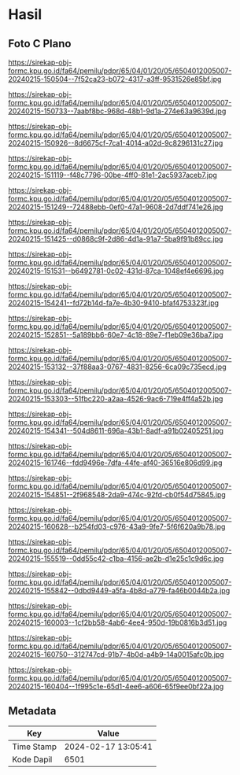 # Hasil

## Foto C Plano

https://sirekap-obj-formc.kpu.go.id/fa64/pemilu/pdpr/65/04/01/20/05/6504012005007-20240215-150504--7f52ca23-b072-4317-a3ff-9531526e85bf.jpg

https://sirekap-obj-formc.kpu.go.id/fa64/pemilu/pdpr/65/04/01/20/05/6504012005007-20240215-150733--7aabf8bc-968d-48b1-9d1a-274e63a9639d.jpg

https://sirekap-obj-formc.kpu.go.id/fa64/pemilu/pdpr/65/04/01/20/05/6504012005007-20240215-150926--8d6675cf-7ca1-4014-a02d-9c8296131c27.jpg

https://sirekap-obj-formc.kpu.go.id/fa64/pemilu/pdpr/65/04/01/20/05/6504012005007-20240215-151119--f48c7796-00be-4ff0-81e1-2ac5937aceb7.jpg

https://sirekap-obj-formc.kpu.go.id/fa64/pemilu/pdpr/65/04/01/20/05/6504012005007-20240215-151249--72488ebb-0ef0-47a1-9608-2d7ddf741e26.jpg

https://sirekap-obj-formc.kpu.go.id/fa64/pemilu/pdpr/65/04/01/20/05/6504012005007-20240215-151425--d0868c9f-2d86-4d1a-91a7-5ba9f91b89cc.jpg

https://sirekap-obj-formc.kpu.go.id/fa64/pemilu/pdpr/65/04/01/20/05/6504012005007-20240215-151531--b6492781-0c02-431d-87ca-1048ef4e6696.jpg

https://sirekap-obj-formc.kpu.go.id/fa64/pemilu/pdpr/65/04/01/20/05/6504012005007-20240215-154241--fd72b14d-fa7e-4b30-9410-bfaf4753323f.jpg

https://sirekap-obj-formc.kpu.go.id/fa64/pemilu/pdpr/65/04/01/20/05/6504012005007-20240215-152851--5a189bb6-60e7-4c18-89e7-f1eb09e36ba7.jpg

https://sirekap-obj-formc.kpu.go.id/fa64/pemilu/pdpr/65/04/01/20/05/6504012005007-20240215-153132--37f88aa3-0767-4831-8256-6ca09c735ecd.jpg

https://sirekap-obj-formc.kpu.go.id/fa64/pemilu/pdpr/65/04/01/20/05/6504012005007-20240215-153303--51fbc220-a2aa-4526-9ac6-719e4ff4a52b.jpg

https://sirekap-obj-formc.kpu.go.id/fa64/pemilu/pdpr/65/04/01/20/05/6504012005007-20240215-154341--504d8611-696a-43b1-8adf-a91b02405251.jpg

https://sirekap-obj-formc.kpu.go.id/fa64/pemilu/pdpr/65/04/01/20/05/6504012005007-20240215-161746--fdd9496e-7dfa-44fe-af40-36516e806d99.jpg

https://sirekap-obj-formc.kpu.go.id/fa64/pemilu/pdpr/65/04/01/20/05/6504012005007-20240215-154851--2f968548-2da9-474c-92fd-cb0f54d75845.jpg

https://sirekap-obj-formc.kpu.go.id/fa64/pemilu/pdpr/65/04/01/20/05/6504012005007-20240215-160628--b254fd03-c976-43a9-9fe7-5f6f620a9b78.jpg

https://sirekap-obj-formc.kpu.go.id/fa64/pemilu/pdpr/65/04/01/20/05/6504012005007-20240215-155519--0dd55c42-c1ba-4156-ae2b-d1e25c1c9d6c.jpg

https://sirekap-obj-formc.kpu.go.id/fa64/pemilu/pdpr/65/04/01/20/05/6504012005007-20240215-155842--0dbd9449-a5fa-4b8d-a779-fa46b0044b2a.jpg

https://sirekap-obj-formc.kpu.go.id/fa64/pemilu/pdpr/65/04/01/20/05/6504012005007-20240215-160003--1cf2bb58-4ab6-4ee4-950d-19b0816b3d51.jpg

https://sirekap-obj-formc.kpu.go.id/fa64/pemilu/pdpr/65/04/01/20/05/6504012005007-20240215-160750--312747cd-91b7-4b0d-a4b9-14a0015afc0b.jpg

https://sirekap-obj-formc.kpu.go.id/fa64/pemilu/pdpr/65/04/01/20/05/6504012005007-20240215-160404--1f995c1e-65d1-4ee6-a606-65f9ee0bf22a.jpg


## Metadata

| Key        | Value               |
| ---------- | ------------------- |
| Time Stamp | 2024-02-17 13:05:41 |
| Kode Dapil | 6501                |



